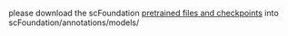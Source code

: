 please download the scFoundation [pretrained files and checkpoints](https://mailmissouri-my.sharepoint.com/:f:/g/personal/hefe_umsystem_edu/EoCITFRQ1AlCs-fVtoSD_oABgxJU7TGHIyx84kRq_3mw2w?e=wbsd9l) into scFoundation/annotations/models/
